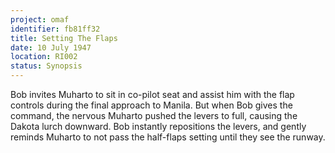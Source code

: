 ```yaml
---
project: omaf
identifier: fb81ff32
title: Setting The Flaps
date: 10 July 1947 
location: RI002
status: Synopsis
---
```


Bob invites Muharto to sit in co-pilot seat and assist him with the flap controls during the final approach to Manila. But when Bob gives the command, the nervous Muharto pushed the levers to full, causing the Dakota lurch downward. Bob instantly repositions the levers, and gently reminds Muharto to not pass the half-flaps setting until they see the runway. 